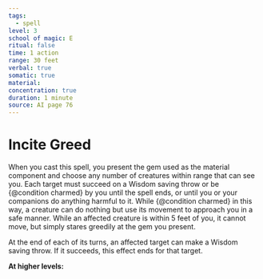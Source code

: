 ```yaml
---
tags:
  - spell
level: 3
school of magic: E
ritual: false
time: 1 action
range: 30 feet
verbal: true
somatic: true
material: 
concentration: true
duration: 1 minute
source: AI page 76
---
```

# Incite Greed
When you cast this spell, you present the gem used as the material component and choose any number of creatures within range that can see you. Each target must succeed on a Wisdom saving throw or be {@condition charmed} by you until the spell ends, or until you or your companions do anything harmful to it. While {@condition charmed} in this way, a creature can do nothing but use its movement to approach you in a safe manner. While an affected creature is within 5 feet of you, it cannot move, but simply stares greedily at the gem you present.

At the end of each of its turns, an affected target can make a Wisdom saving throw. If it succeeds, this effect ends for that target.

**At higher levels:** 